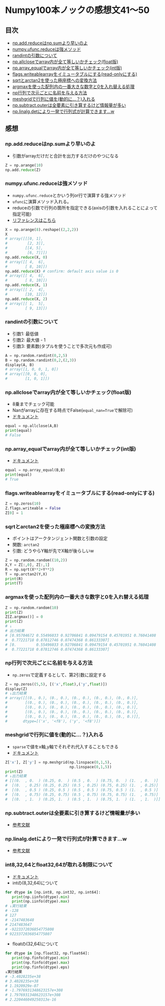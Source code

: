 # Numpy100本ノックの感想文41〜50

## 目次
- [np.add.reduceはnp.sumより早いのよ](#npaddreduceはnpsumより早いのよ)
- [numpy.ufunc.reduceは強メソッド](#numpyufuncreduceは強メソッド)
- [randintの引数について](#randintの引数について)
- [np.allcloseでarray内が全て等しいかチェック(float版)](#npallcloseでarray内が全て等しいかチェックfloat版)
- [np.array_equalでarray内が全て等しいかチェック(int版)](#nparray_equalでarray内が全て等しいかチェックint版)
- [flags.writeablearrayをイミュータブルにする(read-onlyにする)](#flagswriteablearrayをイミュータブルにするread-onlyにする)
- [sqrtとarctan2を使った極座標への変換方法](#sqrtとarctan2を使った極座標への変換方法)
- [argmaxを使った配列内の一番大きな数字と0を入れ替える処理](#argmaxを使った配列内の一番大きな数字と0を入れ替える処理)
- [np行列で次元ごとに名前を与える方法](#np行列で次元ごとに名前を与える方法)
- [meshgridで行列に値を(動的に…？)入れる](#meshgridで行列に値を動的に入れる)
- [np.subtract.outerは全要素に引き算するけど情報量が多い](#npsubtractouterは全要素に引き算するけど情報量が多い)
- [np.linalg.detにより一発で行列式が計算できます…w](#nplinalgdetにより一発で行列式が計算できますw)


## 感想

### np.add.reduceはnp.sumより早いのよ
- 引数がarrayだけだと合計を出力するだけのやつになる

```python:jupyter.py
Z = np.arange(10)
np.add.reduce(Z)
```

### numpy.ufunc.reduceは強メソッド
- `numpy.ufunc.reduce`とかいう列or行で演算する強メソッド
- `ufunc`に演算メソッド入れる。
- reduceの引数で行列の箇所を指定できる(axisの引数を入れることによって指定可能)
- [リファレンスはこちら](https://docs.scipy.org/doc/numpy/reference/generated/numpy.ufunc.reduce.html)

```python:jupyter.py
X = np.arange(8).reshape((2,2,2))
X
# array([[[0, 1],
#         [2, 3]],
#        [[4, 5],
#         [6, 7]]])
np.add.reduce(X, 0)
# array([[ 4,  6],
#        [ 8, 10]])
np.add.reduce(X) # confirm: default axis value is 0
# array([[ 4,  6],
#        [ 8, 10]])
np.add.reduce(X, 1)
# array([[ 2,  4],
#        [10, 12]])
np.add.reduce(X, 2)
# array([[ 1,  5],
#        [ 9, 13]])
```

### randintの引数について
- 引数1: 最低値
- 引数2: 最大値 - 1
- 引数3: 要素数(タプルを使うことで多次元も作成可)

```python:jupyter.py
A = np.random.randint(0,2,5)
B = np.random.randint(0,2,(2,3))
display(A, B)
# array([1, 0, 0, 1, 0])
# array([[0, 0, 0],
#        [1, 0, 1]])
```

### np.allcloseでarray内が全て等しいかチェック(float版)
- 8乗までチェック可能
- Nanがarrayに存在する時点でFalse(`equal_nan=True`で解除可)
- [ドキュメント](https://docs.scipy.org/doc/numpy/reference/generated/numpy.allclose.html)

```python:jupyter.py
equal = np.allclose(A,B)
print(equal)
# False
```

### np.array_equalでarray内が全て等しいかチェック(int版)
- [ドキュメント](https://docs.scipy.org/doc/numpy/reference/generated/numpy.array_equal.html)

```python:jupyter.py
equal = np.array_equal(B,B)
print(equal)
# True
```

### flags.writeablearrayをイミュータブルにする(read-onlyにする)

```python:jupyter.py
Z = np.zeros(10)
Z.flags.writeable = False
Z[0] = 1
```

### sqrtとarctan2を使った極座標への変換方法
- ポイントはアークタンジェント関数と引数の設定
- 関数: `arctan2`
- 引数: どうやらY軸が先でX軸が後らしいw

```python:jupyter.py
Z = np.random.random((10,2))
X,Y = Z[:,0], Z[:,1]
R = np.sqrt(X**2+Y**2)
T = np.arctan2(Y,X)
print(R)
print(T)
```

### argmaxを使った配列内の一番大きな数字と0を入れ替える処理

```python:jupyter.py
Z = np.random.random(10)
print(Z)
Z[Z.argmax()] = 0
print(Z)
# ↓
# 出力結果
# [0.95704672 0.55496033 0.92706841 0.09479154 0.45701951 0.76041408
#  0.77221718 0.87812746 0.07474368 0.86133307]
# [0.         0.55496033 0.92706841 0.09479154 0.45701951 0.76041408
#  0.77221718 0.87812746 0.07474368 0.86133307]
```

### np行列で次元ごとに名前を与える方法
- `np.zeros`で定義するとして、第2引数に設定する

```python:jupyter.py
Z = np.zeros((5,5), [('x',float),('y',float)])
display(Z)
# ↓出力結果
# array([[(0., 0.), (0., 0.), (0., 0.), (0., 0.), (0., 0.)],
#        [(0., 0.), (0., 0.), (0., 0.), (0., 0.), (0., 0.)],
#        [(0., 0.), (0., 0.), (0., 0.), (0., 0.), (0., 0.)],
#        [(0., 0.), (0., 0.), (0., 0.), (0., 0.), (0., 0.)],
#        [(0., 0.), (0., 0.), (0., 0.), (0., 0.), (0., 0.)]],
#       dtype=[('x', '<f8'), ('y', '<f8')])
```

### meshgridで行列に値を(動的に…？)入れる
- `sparse`で値をx軸,y軸でそれぞれ代入することもできる
- [ドキュメント](https://docs.scipy.org/doc/numpy/reference/generated/numpy.meshgrid.html)

```python:jupyter.py
Z['x'], Z['y'] = np.meshgrid(np.linspace(0,1,5),
                             np.linspace(0,1,5))
print(Z)
# ↓出力結果
# [[(0.  , 0.  ) (0.25, 0.  ) (0.5 , 0.  ) (0.75, 0.  ) (1.  , 0.  )]
#  [(0.  , 0.25) (0.25, 0.25) (0.5 , 0.25) (0.75, 0.25) (1.  , 0.25)]
#  [(0.  , 0.5 ) (0.25, 0.5 ) (0.5 , 0.5 ) (0.75, 0.5 ) (1.  , 0.5 )]
#  [(0.  , 0.75) (0.25, 0.75) (0.5 , 0.75) (0.75, 0.75) (1.  , 0.75)]
#  [(0.  , 1.  ) (0.25, 1.  ) (0.5 , 1.  ) (0.75, 1.  ) (1.  , 1.  )]]
```

### np.subtract.outerは全要素に引き算するけど情報量が多い
- [参考文献](https://www.randpy.tokyo/entry/numpy_ufunc)

### np.linalg.detにより一発で行列式が計算できます…w
- [参考文献](https://www.mathpython.com/ja/numpy-matrix-determinant/)

### int8,32,64とfloat32,64が取れる制限について
- [ドキュメント](#https://docs.scipy.org/doc/numpy/reference/generated/numpy.finfo.html)
- intの(8,32,64)について

```python:jupyter.py
for dtype in [np.int8, np.int32, np.int64]:
   print(np.iinfo(dtype).min)
   print(np.iinfo(dtype).max)
# ↓実行結果
# -128
# 127
# -2147483648
# 2147483647
# -9223372036854775808
# 9223372036854775807
```

- floatの(32,64)について

```python:jupyter.py
for dtype in [np.float32, np.float64]:
   print(np.finfo(dtype).min)
   print(np.finfo(dtype).max)
   print(np.finfo(dtype).eps)
↓実行結果
# -3.4028235e+38
# 3.4028235e+38
# 1.1920929e-07
# -1.7976931348623157e+308
# 1.7976931348623157e+308
# 2.220446049250313e-16
```

### 
